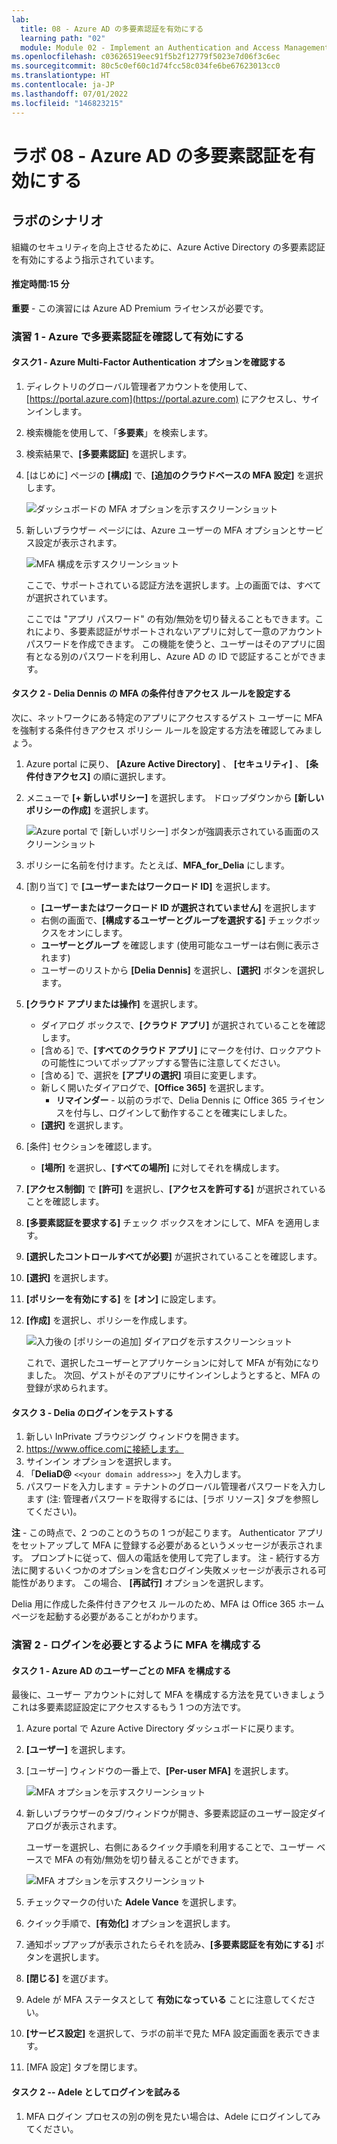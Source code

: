 ```yaml
---
lab:
  title: 08 - Azure AD の多要素認証を有効にする
  learning path: "02"
  module: Module 02 - Implement an Authentication and Access Management Solution
ms.openlocfilehash: c03626519eec91f5b2f12779f5023e7d06f3c6ec
ms.sourcegitcommit: 80c5c0ef60c1d74fcc58c034fe6be67623013cc0
ms.translationtype: HT
ms.contentlocale: ja-JP
ms.lasthandoff: 07/01/2022
ms.locfileid: "146823215"
---
```

# <a name="lab-08---enable-azure-ad-multi-factor-authentication"></a>ラボ 08 - Azure AD の多要素認証を有効にする

## <a name="lab-scenario"></a>ラボのシナリオ

組織のセキュリティを向上させるために、Azure Active Directory の多要素認証を有効にするよう指示されています。

#### <a name="estimated-time-15-minutes"></a>推定時間:15 分

**重要** - この演習には Azure AD Premium ライセンスが必要です。

### <a name="exercise-1---review-and-enable-multi-factor-authentication-in-azure"></a>演習 1 - Azure で多要素認証を確認して有効にする

#### <a name="task-1---review-azure-multi-factor-authentication-options"></a>タスク1 - Azure Multi-Factor Authentication オプションを確認する

1. ディレクトリのグローバル管理者アカウントを使用して、[https://portal.azure.com](https://portal.azure.com) にアクセスし、サインインします。

2. 検索機能を使用して、「**多要素**」を検索します。

3. 検索結果で、**[多要素認証]** を選択します。

4. [はじめに] ページの **[構成]** で、**[追加のクラウドベースの MFA 設定]** を選択します。

    ![ダッシュボードの MFA オプションを示すスクリーンショット](./media/lp2-mod1-set-additional-mfa-settings.png)

5. 新しいブラウザー ページには、Azure ユーザーの MFA オプションとサービス設定が表示されます。

    ![MFA 構成を示すスクリーンショット](./media/lp2-mod1-mfa-settings.png)

    ここで、サポートされている認証方法を選択します。上の画面では、すべてが選択されています。

    ここでは "アプリ パスワード" の有効/無効を切り替えることもできます。これにより、多要素認証がサポートされないアプリに対して一意のアカウント パスワードを作成できます。 この機能を使うと、ユーザーはそのアプリに固有となる別のパスワードを利用し、Azure AD の ID で認証することができます。

#### <a name="task-2---setup-conditional-access-rules-for-mfa-for-delia-dennis"></a>タスク 2 - Delia Dennis の MFA の条件付きアクセス ルールを設定する

次に、ネットワークにある特定のアプリにアクセスするゲスト ユーザーに MFA を強制する条件付きアクセス ポリシー ルールを設定する方法を確認してみましょう。

1. Azure portal に戻り、 **[Azure Active Directory]** 、 **[セキュリティ]** 、 **[条件付きアクセス]** の順に選択します。

2. メニューで **[+ 新しいポリシー]** を選択します。 ドロップダウンから **[新しいポリシーの作成]** を選択します。

    ![Azure portal で [新しいポリシー] ボタンが強調表示されている画面のスクリーンショット](./media/lp2-mod1-azure-ad-conditional-access-policy.png)

3. ポリシーに名前を付けます。たとえば、**MFA_for_Delia** にします。

4. [割り当て] で **[ユーザーまたはワークロード ID]** を選択します。

    - **[ユーザーまたはワークロード ID が選択されていません]** を選択します  
    - 右側の画面で、**[構成するユーザーとグループを選択する]** チェックボックスをオンにします。
    - **ユーザーとグループ** を確認します (使用可能なユーザーは右側に表示されます)
    - ユーザーのリストから **[Delia Dennis]** を選択し、**[選択]** ボタンを選択します。

5. **[クラウド アプリまたは操作]** を選択します。

   - ダイアログ ボックスで、**[クラウド アプリ]** が選択されていることを確認します。
   - [含める] で、**[すべてのクラウド アプリ]** にマークを付け、ロックアウトの可能性についてポップアップする警告に注意してください。 
   - [含める] で、選択を **[アプリの選択]** 項目に変更します。
   - 新しく開いたダイアログで、**[Office 365]** を選択します。
      - **リマインダー** - 以前のラボで、Delia Dennis に Office 365 ライセンスを付与し、ログインして動作することを確実にしました。
   - **[選択]** を選択します。

6. [条件] セクションを確認します。

   - **[場所]** を選択し、**[すべての場所]** に対してそれを構成します。

7. **[アクセス制御]** で **[許可]** を選択し、**[アクセスを許可する]** が選択されていることを確認します。

8. **[多要素認証を要求する]** チェック ボックスをオンにして、MFA を適用します。

9. **[選択したコントロールすべてが必要]** が選択されていることを確認します。

10. **[選択]** を選択します。

11. **[ポリシーを有効にする]** を **[オン]** に設定します。

12. **[作成]** を選択し、ポリシーを作成します。

    ![入力後の [ポリシーの追加] ダイアログを示すスクリーンショット](./media/lp2-mod1-conditional-access-new-policy-complete.png)

    これで、選択したユーザーとアプリケーションに対して MFA が有効になりました。 次回、ゲストがそのアプリにサインインしようとすると、MFA の登録が求められます。

#### <a name="task-3---test-delias-login"></a>タスク 3 - Delia のログインをテストする

1. 新しい InPrivate ブラウジング ウィンドウを開きます。
2. https://www.office.comに接続します。
3. サインイン オプションを選択します。
4. 「**DeliaD@** `<<your domain address>>`」を入力します。
5. パスワードを入力します = テナントのグローバル管理者パスワードを入力します (注: 管理者パスワードを取得するには、[ラボ リソース] タブを参照してください)。

**注** - この時点で、2 つのことのうちの 1 つが起こります。  Authenticator アプリをセットアップして MFA に登録する必要があるというメッセージが表示されます。  プロンプトに従って、個人の電話を使用して完了します。  注 - 続行する方法に関するいくつかのオプションを含むログイン失敗メッセージが表示される可能性があります。  この場合、 **[再試行]** オプションを選択します。

Delia 用に作成した条件付きアクセス ルールのため、MFA は Office 365 ホーム ページを起動する必要があることがわかります。

### <a name="exercise-2---configure-mfa-to-be-required-for-login"></a>演習 2 - ログインを必要とするように MFA を構成する

#### <a name="task-1---configure-azure-ad-per-user-mfa"></a>タスク 1 - Azure AD のユーザーごとの MFA を構成する

最後に、ユーザー アカウントに対して MFA を構成する方法を見ていきましょう これは多要素認証設定にアクセスするもう 1 つの方法です。

1. Azure portal で Azure Active Directory ダッシュボードに戻ります。

2. **[ユーザー]** を選択します。

3. [ユーザー] ウィンドウの一番上で、**[Per-user MFA]** を選択します。

   ![MFA オプションを示すスクリーンショット](./media/lp2-mod1-users-mfa.png)

4. 新しいブラウザーのタブ/ウィンドウが開き、多要素認証のユーザー設定ダイアログが表示されます。

   ユーザーを選択し、右側にあるクイック手順を利用することで、ユーザー ベースで MFA の有効/無効を切り替えることができます。

   ![MFA オプションを示すスクリーンショット](./media/lp2-mod1-mfa-service-settings-and-users.png)

5. チェックマークの付いた **Adele Vance** を選択します。
6. クイック手順で、**[有効化]** オプションを選択します。
7. 通知ポップアップが表示されたらそれを読み、**[多要素認証を有効にする]** ボタンを選択します。
8. **[閉じる]** を選びます。
9. Adele が MFA ステータスとして **有効になっている** ことに注意してください。
10. **[サービス設定]** を選択して、ラボの前半で見た MFA 設定画面を表示できます。
11. [MFA 設定] タブを閉じます。

#### <a name="task-2----try-logging-in-as-adele"></a>タスク 2 -- Adele としてログインを試みる

1. MFA ログイン プロセスの別の例を見たい場合は、Adele にログインしてみてください。
